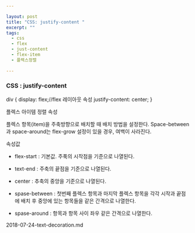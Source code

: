 ```yaml
---

layout: post
title: "CSS: justify-content "
excerpt: ""
tags: 
  - css
  - flex
  - just-content
  - flex-item
  - 플렉스정렬
  
---
```


### CSS : justify-content

   div {
    display: flex;//flex 레이아웃 속성
    justify-content: center;
}

플렉스 아이템 정렬 속성

플렉스 항목(item)을 주축방향으로 배치할 때 배치 방법을 설정한다. 
Space-between과 space-around는 flex-grow 설정이 있을 경우, 여백이 사라진다.


속성값

- flex-start : 기본값. 주푹의 시작점을 기준으로 나열된다.
 
- text-end : 주축의 끝점을 기준으로 나열된다.

- center : 추축의 중앙을 기준으로 나열된다.

- spase-between : 첫번째 플렉스 항목과 마지막 플렉스 항목을 각각 시작과 끝점에 배치 후 
                  중앙에 있는 항목들을 같은 간격으로 나열한다.
                  
- spase-around : 항목과 항목 사이 좌우 같은 간격으로 나열한다.

 





2018-07-24-text-decoration.md
